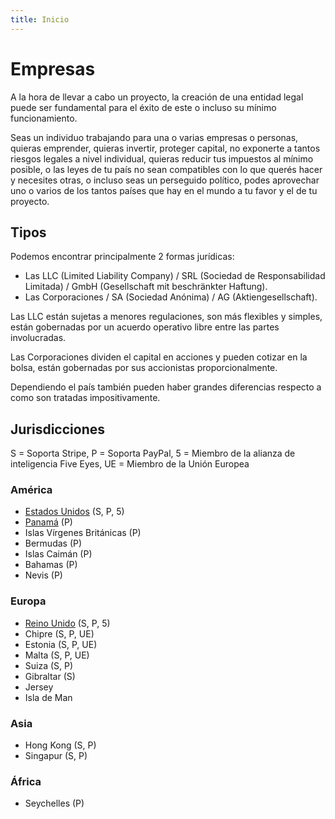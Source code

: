 ```yaml
---
title: Inicio
---
```


# Empresas

A la hora de llevar a cabo un proyecto, la creación de una entidad legal puede ser fundamental para el éxito de este o incluso su mínimo funcionamiento.

Seas un individuo trabajando para una o varias empresas o personas, quieras emprender, quieras invertir, proteger capital, no exponerte a tantos riesgos legales a nivel individual, quieras reducir tus impuestos al mínimo posible, o las leyes de tu país no sean compatibles con lo que querés hacer y necesites otras, o incluso seas un perseguido político, podes aprovechar uno o varios de los tantos países que hay en el mundo a tu favor y el de tu proyecto.

## Tipos

Podemos encontrar principalmente 2 formas jurídicas:

- Las LLC (Limited Liability Company) / SRL (Sociedad de Responsabilidad Limitada) / GmbH (Gesellschaft mit beschränkter Haftung).
- Las Corporaciones / SA (Sociedad Anónima) / AG (Aktiengesellschaft).

Las LLC están sujetas a menores regulaciones, son más flexibles y simples, están gobernadas por un acuerdo operativo libre entre las partes involucradas.

Las Corporaciones dividen el capital en acciones y pueden cotizar en la bolsa, están gobernadas por sus accionistas proporcionalmente.

Dependiendo el país también pueden haber grandes diferencias respecto a como son tratadas impositivamente.

## Jurisdicciones

S = Soporta Stripe, P = Soporta PayPal, 5 = Miembro de la alianza de inteligencia Five Eyes, UE = Miembro de la Unión Europea

### América

- [Estados Unidos](eeuu/) (S, P, 5)
- [Panamá](panama/) (P)
- Islas Vírgenes Británicas (P)
- Bermudas (P)
- Islas Caimán (P)
- Bahamas (P)
- Nevis (P)

### Europa

- [Reino Unido](uk/) (S, P, 5)
- Chipre (S, P, UE)
- Estonia (S, P, UE)
- Malta (S, P, UE)
- Suiza (S, P)
- Gibraltar (S)
- Jersey
- Isla de Man

### Asia

- Hong Kong (S, P)
- Singapur (S, P)

### África

- Seychelles (P)
